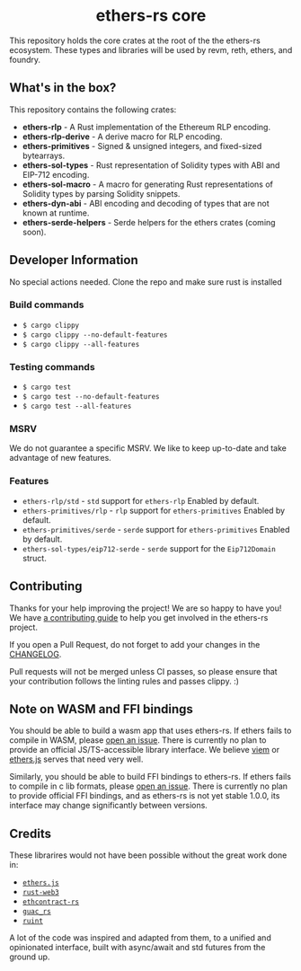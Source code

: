 <h1 align="center"> ethers-rs core </h1>

This repository holds the core crates at the root of the the ethers-rs
ecosystem. These types and libraries will be used by revm, reth, ethers, and
foundry.

## What's in the box?

This repository contains the following crates:

- **ethers-rlp** - A Rust implementation of the Ethereum RLP encoding.
- **ethers-rlp-derive** - A derive macro for RLP encoding.
- **ethers-primitives** - Signed & unsigned integers, and fixed-sized
  bytearrays.
- **ethers-sol-types** - Rust representation of Solidity types with ABI and
  EIP-712 encoding.
- **ethers-sol-macro** - A macro for generating Rust representations of Solidity
  types by parsing Solidity snippets.
- **ethers-dyn-abi** - ABI encoding and decoding of types that are not known at
  runtime.
- **ethers-serde-helpers** - Serde helpers for the ethers crates (coming soon).

## Developer Information

No special actions needed. Clone the repo and make sure rust is installed

### Build commands

- `$ cargo clippy`
- `$ cargo clippy --no-default-features`
- `$ cargo clippy --all-features`

### Testing commands

- `$ cargo test`
- `$ cargo test --no-default-features`
- `$ cargo test --all-features`

### MSRV

We do not guarantee a specific MSRV. We like to keep up-to-date and take
advantage of new features.

### Features

- `ethers-rlp/std` - `std` support for `ethers-rlp` Enabled by default.
- `ethers-primitives/rlp` - `rlp` support for `ethers-primitives` Enabled by
  default.
- `ethers-primitives/serde` - `serde` support for `ethers-primitives` Enabled by
  default.
- `ethers-sol-types/eip712-serde` - `serde` support for the `Eip712Domain`
  struct.

## Contributing

Thanks for your help improving the project! We are so happy to have you! We have
[a contributing guide](./CONTRIBUTING.md) to help you get involved in the
ethers-rs project.

If you open a Pull Request, do not forget to add your changes in the
[CHANGELOG](./CHANGELOG.md).

Pull requests will not be merged unless CI passes, so please ensure that your
contribution follows the linting rules and passes clippy. :)

## Note on WASM and FFI bindings

You should be able to build a wasm app that uses ethers-rs. If ethers fails to
compile in WASM, please
[open an issue](https://github.com/ethers-rs/core/issues/new). There is
currently no plan to provide an official JS/TS-accessible library interface. We
believe [viem](https://viem.sh) or [ethers.js](https://docs.ethers.io/v6/)
serves that need very well.

Similarly, you should be able to build FFI bindings to ethers-rs. If ethers
fails to compile in c lib formats, please
[open an issue](https://github.com/ethers-rs/core/issues/new).
There is currently no plan to provide official FFI bindings, and as ethers-rs is
not yet stable 1.0.0, its interface may change significantly between versions.

## Credits

These librarires would not have been possible without the great work done in:

- [`ethers.js`](https://github.com/ethers-io/ethers.js/)
- [`rust-web3`](https://github.com/tomusdrw/rust-web3/)
- [`ethcontract-rs`](https://github.com/gnosis/ethcontract-rs/)
- [`guac_rs`](https://github.com/althea-net/guac_rs/)
- [`ruint`](https://github.com/recmo/uint)

A lot of the code was inspired and adapted from them, to a unified and
opinionated interface, built with async/await and std futures from the ground
up.
